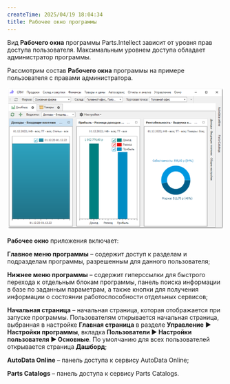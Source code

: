 ```yaml
---
createTime: 2025/04/19 18:04:34
title: Рабочее окно программы
---
```

Вид **Рабочего окна** программы Parts.Intellect зависит от уровня прав доступа пользователя. Максимальным уровнем доступа обладает администратор программы.

Рассмотрим состав **Рабочего окна** программы на примере пользователя с правами администратора. 

![](../../../assets/guide/Aspose.Words.6f13226c-9016-4dda-be57-653ed66d987a.116.png)

**Рабочее окно** приложения включает:

**Главное меню программы** – содержит доступ к разделам и подразделам программы, разрешенным для данного пользователя;

**Нижнее меню программы** – содержит гиперссылки для быстрого перехода к отдельным блокам программы, панель поиска информации в базе по заданным параметрам, а также кнопки для получения информации о состоянии работоспособности отдельных сервисов;

**Начальная страница** – начальная страница, которая отображается при запуске программы. Пользователям открывается начальная страница, выбранная в настройке **Главная страница** в разделе **Управление** **► Настройки программы**, вкладка **Пользователи ► Настройки пользователя ► Основные**. По умолчанию для всех пользователей открывается страница **Дашборд**;

**AutoData Online** – панель доступа к сервису AutoData Online;

**Parts Catalogs** – панель доступа к сервису Parts Catalogs.